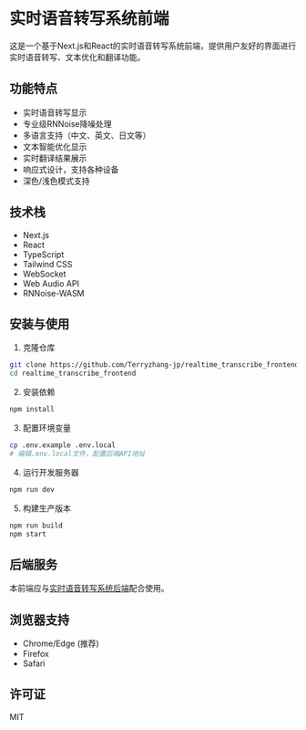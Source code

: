 # 实时语音转写系统前端

这是一个基于Next.js和React的实时语音转写系统前端，提供用户友好的界面进行实时语音转写、文本优化和翻译功能。

## 功能特点

- 实时语音转写显示
- 专业级RNNoise降噪处理
- 多语言支持（中文、英文、日文等）
- 文本智能优化显示
- 实时翻译结果展示
- 响应式设计，支持各种设备
- 深色/浅色模式支持

## 技术栈

- Next.js
- React
- TypeScript
- Tailwind CSS
- WebSocket
- Web Audio API
- RNNoise-WASM

## 安装与使用

1. 克隆仓库
```bash
git clone https://github.com/Terryzhang-jp/realtime_transcribe_frontend.git
cd realtime_transcribe_frontend
```

2. 安装依赖
```bash
npm install
```

3. 配置环境变量
```bash
cp .env.example .env.local
# 编辑.env.local文件，配置后端API地址
```

4. 运行开发服务器
```bash
npm run dev
```

5. 构建生产版本
```bash
npm run build
npm start
```

## 后端服务

本前端应与[实时语音转写系统后端](https://github.com/Terryzhang-jp/realtime_transcirbe_backend)配合使用。

## 浏览器支持

- Chrome/Edge (推荐)
- Firefox
- Safari

## 许可证

MIT
